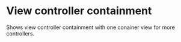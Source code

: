# View controller containment

Shows view controller containment with one conainer view for more controllers.
